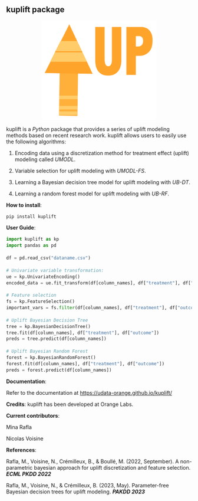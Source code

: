 
## kuplift package

<p  align="center">
  <img src="https://raw.githubusercontent.com/UData-Orange/kuplift/main/docs/source/logo.png" width="310" />
</p>


kuplift is a _Python_ package that provides a series of uplift modeling methods based on recent research work. kuplift allows users to easily use the following algorithms:

1. Encoding data using a discretization method for treatment effect (uplift) modeling called _UMODL_.
    
2.  Variable selection for uplift modeling with _UMODL-FS_.
    
3. Learning a Bayesian decision tree model for uplift modeling with _UB-DT_.
    
4.  Learning a random forest model for uplift modeling with _UB-RF_.

**How to install**:

```python
pip install kuplift
```

**User Guide**:

```python
import kuplift as kp
import pandas as pd

df = pd.read_csv("dataname.csv")

# Univariate variable transformation:
ue = kp.UnivariateEncoding()
encoded_data = ue.fit_transform(df[column_names], df["treatment"], df["outcome"])

# Feature selection
fs = kp.FeatureSelection()
important_vars = fs.filter(df[column_names], df["treatment"], df["outcome"])

# Uplift Bayesian Decision Tree
tree = kp.BayesianDecisionTree()
tree.fit(df[column_names], df["treatment"], df["outcome"])
preds = tree.predict(df[column_names])

# Uplift Bayesian Random Forest
forest = kp.BayesianRandomForest()
forest.fit(df[column_names], df["treatment"], df["outcome"])
preds = forest.predict(df[column_names])
```

**Documentation**:

Refer to the documentation at https://udata-orange.github.io/kuplift/

**Credits**:
kuplift has been developed at Orange Labs.

**Current contributors**:

Mina Rafla

Nicolas Voisine


**References**:

Rafla, M., Voisine, N., Crémilleux, B., & Boullé, M. (2022, September). A non-parametric bayesian approach for uplift discretization and feature selection. **_ECML PKDD 2022_**

Rafla, M., Voisine, N., & Crémilleux, B. (2023, May). Parameter-free Bayesian decision trees for uplift modeling. **_PAKDD 2023_**
